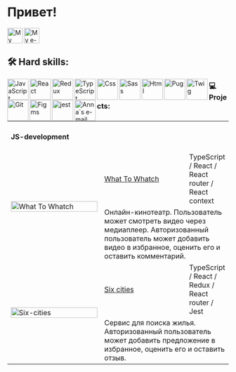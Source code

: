 # Привет!


<a href="https://t.me/BulatSRC">
  <img align="left" alt="My Telegram" width="35px" src="https://raw.githubusercontent.com/BultaCC/BultaCC/main/img/icon/icon-telegram.svg" />
</a>
<a href="mailto:bulatsrc@gmail.com">
  <img align="left" alt="My e-mail" width="35px" src="https://raw.githubusercontent.com/BultaCC/BultaCC/main/img/icon/icon-email.svg" />
</a>

<br/><br/>


## 🛠 Hard skills:

<img align="left" alt="JavaScript" width="48px" src="https://raw.githubusercontent.com/BultaCC/BultaCC/main/img/icon/js.svg" />
<img align="left" alt="React" width="48px" src="https://raw.githubusercontent.com/BultaCC/BultaCC/main/img/icon/icon-react.svg" />
<img align="left" alt="Redux" width="48px" src="https://raw.githubusercontent.com/BultaCC/BultaCC/main/img/icon/redux.svg" />
<img align="left" alt="TypeScript" width="48px" src="https://raw.githubusercontent.com/BultaCC/BultaCC/main/img/icon/ts.png" />
<img align="left" alt="Css" width="48px" src="https://raw.githubusercontent.com/BultaCC/BultaCC/main/img/icon/css.png" />
<img align="left" alt="Sass" width="48px" src="https://raw.githubusercontent.com/BultaCC/BultaCC/main/img/icon/sass.svg" />
<img align="left" alt="Html" width="48px" src="https://raw.githubusercontent.com/BultaCC/BultaCC/main/img/icon/html.svg" />
<img align="left" alt="Pug" width="48px" src="https://raw.githubusercontent.com/BultaCC/BultaCC/main/img/icon/pug.svg" />
<img align="left" alt="Twig" width="48px" src="https://raw.githubusercontent.com/BultaCC/BultaCC/main/img/icon/twig.png" />
<img align="left" alt="Git" width="48px" src="https://raw.githubusercontent.com/BultaCC/BultaCC/main/img/icon/git.svg" />
<img align="left" alt="Figms" width="48px" src="https://raw.githubusercontent.com/BultaCC/BultaCC/main/img/icon/figma.png" />
<img align="left" alt="jest" width="48px" src="https://raw.githubusercontent.com/BultaCC/BultaCC/main/img/icon/jest.png" />
<img align="left" alt="Anna`s e-mail" width="48px" src="https://raw.githubusercontent.com/BultaCC/BultaCC/main/img/icon/icon-react.svg" />

### 💻 Projects:

<table>
  <tr>
    <th colspan="3" height="70" align="left">JS-development</th>
  </tr>
  <tr></tr>

  <!-- What To Watch -->
  <tr>
    <td rowspan="2" width="200">
      <a href="https://what-to-watch-aoa6.vercel.app/" target="_blank">
        <img width="100%" height="auto" src="https://raw.githubusercontent.com/BultaCC/BultaCC/main/img/wtw.jpg" title="What To Whatch" alt="What To Whatch">
      </a>
    </td>
    <td width="180" height="60">
      <a href="https://github.com/BulatCC/what-to-watch" target="_blank">What To Whatch</a>
	</td>
    <td>TypeScript / React / React router / React context</td>
  </tr>
  <tr>
    <td colspan="2">Онлайн-кинотеатр. Пользователь может смотреть видео через медиаплеер. Авторизованный пользователь может добавить видео в избранное, оценить его и оставить комментарий.</td>
  </tr>
  
  <!-- Six-cities -->
  <tr>
    <td rowspan="2" width="200">
      <a href="https://six-cities-eosin.vercel.app/" target="_blank">
        <img width="100%" height="auto" src="https://raw.githubusercontent.com/BultaCC/BultaCC/BultaCC/BultaCC/main/img/six-citeis.jpg" title="Six-cities" alt="Six-cities">
      </a>
    </td>
    <td width="180" height="60">
      <a href="https://github.com/BulatCC/six-cities" target="_blank">Six cities</a>
    </td>
    <td>TypeScript / React / Redux / React router / Jest</td>
  </tr>
  <tr>
    <td colspan="2">Сервис для поиска жилья. Авторизованный пользователь может добавить предложение в избранное, оценить его и оставить отзыв.</td>
  </tr>
  

  
  
  <!-- <tr>
    <th colspan="3" height="70" align="left"  ">Markup</th>
  </tr>
  <tr></tr> -->
  
  <!-- Mishka -->
  <!-- <tr>
    <td rowspan="2" width="200">
      <a href="https://github.io/htmlacademy-mishka/" target="_blank">
        <img width="100%" height="auto" src="" title="Mishka" alt="Mishka">
      </a>
    </td>
    <td width="180" height="60">
      <a href="" target="_blank">Mishka</a>
	</td>
    <td>HTML5 / CSS3 / Sass / JavaScript / Gulp / BEM</td>
  </tr>
  <tr>
    <td colspan="2">Апесанее</td>
  </tr>
  
</table>  -->
